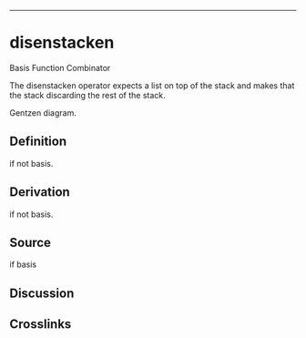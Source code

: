 ------------------------------------------------------------------------

# disenstacken

Basis Function Combinator

The disenstacken operator expects a list on top of the stack and makes
that the stack discarding the rest of the stack.

Gentzen diagram.

## Definition

if not basis.

## Derivation

if not basis.

## Source

if basis

## Discussion

## Crosslinks
